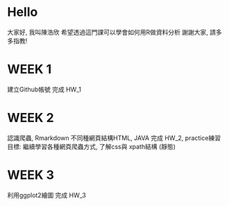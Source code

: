 # Hello
大家好, 我叫陳浩欣
希望透過這門課可以學會如何用R做資料分析
謝謝大家, 請多多指教!

# WEEK 1
建立Github帳號
完成 HW_1

# WEEK 2
認識爬蟲, Rmarkdown
不同種網頁結構HTML, JAVA
完成 HW_2, practice練習
目標: 繼續學習各種網頁爬蟲方式, 了解css與 xpath結構 (靜態)

# WEEK 3
利用ggplot2繪圖
完成 HW_3
 
